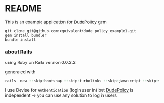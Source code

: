 # README

This is an example application for [DudePolicy](https://github.com/equivalent/dude_policy) gem


```
git clone git@github.com:equivalent/dude_policy_example1.git
gem install bundler
bundle install
```


### about Rails


using Ruby on Rails version 6.0.2.2

generated with

```ruby
rails  new --skip-bootsnap --skip-turbolinks --skip-javascript --skip-sprockets --skip-action-cable --skip-test --skip-system-test --skip-action-mailer --skip-action-mailbox --skip-action-text  dude_policy_example1
```

I use Devise for `Authentication` (login user in) but
[DudePolicy](https://github.com/equivalent/dude_policy) is independent
=> you can use any solution to log in users 
